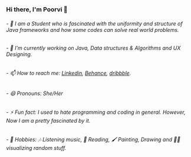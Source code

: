 ### Hi there, I'm Poorvi 👋




###### - :star_struck: I am a Student who is fascinated with the uniformity and structure of Java frameworks and how some codes can solve real world problems.
###### - 🔭 I’m currently working on Java, Data structures & Algorithms and UX Designing.
###### - 📫 How to reach me: [Linkedin](https://www.linkedin.com/in/poorvi-nill-803725212/), [Behance](https://www.behance.net/justPoorvi), [dribbble](https://dribbble.com/Poorvi_7).
###### - 😄 Pronouns: She/Her 
###### - ⚡ Fun fact: I used to hate programming and coding in general. However, Now I am a pretty fascinated by it.
###### - :art: Hobbies: :notes: Listening music, :notebook_with_decorative_cover: Reading, :paintbrush: Painting, Drawing and :face_in_clouds: visualizing random stuff.
